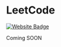# LeetCode
[![Website Badge](https://img.shields.io/badge/Leet-Code-green)](https://leetcode.com/u/aradfarahani/) <br>

Coming SOON

